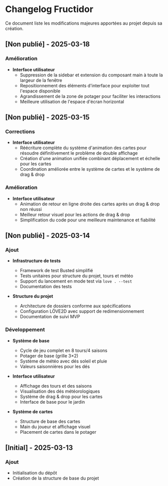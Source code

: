 # Changelog Fructidor

Ce document liste les modifications majeures apportées au projet depuis sa création.

## [Non publié] - 2025-03-18

### Amélioration
- **Interface utilisateur**
  - Suppression de la sidebar et extension du composant main à toute la largeur de la fenêtre
  - Repositionnement des éléments d'interface pour exploiter tout l'espace disponible
  - Agrandissement de la zone de potager pour faciliter les interactions
  - Meilleure utilisation de l'espace d'écran horizontal

## [Non publié] - 2025-03-15

### Corrections
- **Interface utilisateur**
  - Réécriture complète du système d'animation des cartes pour résoudre définitivement le problème de double affichage
  - Création d'une animation unifiée combinant déplacement et échelle pour les cartes
  - Coordination améliorée entre le système de cartes et le système de drag & drop

### Amélioration
- **Interface utilisateur**
  - Animation de retour en ligne droite des cartes après un drag & drop non réussi
  - Meilleur retour visuel pour les actions de drag & drop
  - Simplification du code pour une meilleure maintenance et fiabilité

## [Non publié] - 2025-03-14

### Ajout
- **Infrastructure de tests**
  - Framework de test Busted simplifié
  - Tests unitaires pour structure du projet, tours et météo
  - Support du lancement en mode test via `love . --test`
  - Documentation des tests

- **Structure du projet**
  - Architecture de dossiers conforme aux spécifications
  - Configuration LÖVE2D avec support de redimensionnement
  - Documentation de suivi MVP

### Développement
- **Système de base**
  - Cycle de jeu complet en 8 tours/4 saisons
  - Potager de base (grille 3×2)
  - Système de météo avec dés soleil et pluie
  - Valeurs saisonnières pour les dés

- **Interface utilisateur**
  - Affichage des tours et des saisons
  - Visualisation des dés météorologiques
  - Système de drag & drop pour les cartes
  - Interface de base pour le jardin

- **Système de cartes**
  - Structure de base des cartes
  - Main du joueur et affichage visuel
  - Placement de cartes dans le potager

## [Initial] - 2025-03-13

### Ajout
- Initialisation du dépôt
- Création de la structure de base du projet
